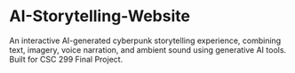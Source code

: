 # AI-Storytelling-Website
An interactive AI-generated cyberpunk storytelling experience, combining text, imagery, voice narration, and ambient sound using generative AI tools. Built for CSC 299 Final Project.

